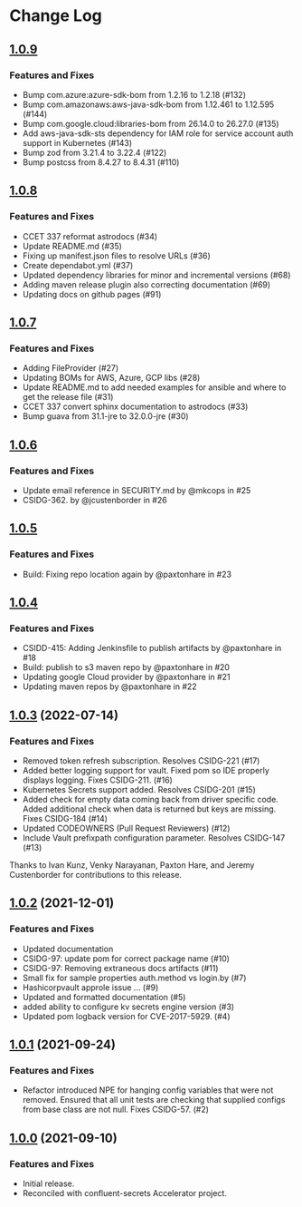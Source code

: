 # Change Log

## [1.0.9](https://github.com/confluentinc/csid-secrets-providers/releases/tag/csid-secrets-providers-1.0.9)

### Features and Fixes

- Bump com.azure:azure-sdk-bom from 1.2.16 to 1.2.18 (#132)
- Bump com.amazonaws:aws-java-sdk-bom from 1.12.461 to 1.12.595 (#144)
- Bump com.google.cloud:libraries-bom from 26.14.0 to 26.27.0 (#135)
- Add aws-java-sdk-sts dependency for IAM role for service account auth support in Kubernetes (#143)
- Bump zod from 3.21.4 to 3.22.4 (#122)
- Bump postcss from 8.4.27 to 8.4.31 (#110)

## [1.0.8](https://github.com/confluentinc/csid-secrets-providers/releases/tag/csid-secrets-providers-1.0.8)

### Features and Fixes

- CCET 337 reformat astrodocs (#34)
- Update README.md (#35)
- Fixing up manifest.json files to resolve URLs (#36)
- Create dependabot.yml (#37)
- Updated dependency libraries for minor and incremental versions (#68)
- Adding maven release plugin also correcting documentation (#69)
- Updating docs on github pages (#91)

## [1.0.7](https://github.com/confluentinc/csid-secrets-providers/releases/tag/1.0.7)

### Features and Fixes

- Adding FileProvider (#27)
- Updating BOMs for AWS, Azure, GCP libs (#28) 
- Update README.md to add needed examples for ansible and where to get the release file (#31)
- CCET 337 convert sphinx documentation to astrodocs (#33)
- Bump guava from 31.1-jre to 32.0.0-jre (#30)

## [1.0.6](https://github.com/confluentinc/csid-secrets-providers/releases/tag/1.0.6)

### Features and Fixes

- Update email reference in SECURITY.md by @mkcops in #25
- CSIDG-362. by @jcustenborder in #26

## [1.0.5](https://github.com/confluentinc/csid-secrets-providers/releases/tag/csid-secrets-providers-1.0.5)

### Features and Fixes

- Build: Fixing repo location again by @paxtonhare in #23

## [1.0.4](https://github.com/confluentinc/csid-secrets-providers/releases/tag/csid-secrets-providers-1.0.4)

### Features and Fixes

- CSIDD-415: Adding Jenkinsfile to publish artifacts by @paxtonhare in #18
- Build: publish to s3 maven repo by @paxtonhare in #20
- Updating google Cloud provider by @paxtonhare in #21
- Updating maven repos by @paxtonhare in #22

## [1.0.3](https://github.com/confluentinc/csid-config-providers/releases/tag/1.0.3) (2022-07-14)

### Features and Fixes

- Removed token refresh subscription. Resolves CSIDG-221 (#17)
- Added better logging support for vault. Fixed pom so IDE properly displays logging. Fixes
  CSIDG-211. (#16)
- Kubernetes Secrets support added. Resolves CSIDG-201 (#15)
- Added check for empty data coming back from driver specific code. Added additional check when data
  is returned but keys are missing. Fixes CSIDG-184 (#14)
- Updated CODEOWNERS (Pull Request Reviewers) (#12)
- Include Vault prefixpath configuration parameter. Resolves CSIDG-147  (#13)

Thanks to Ivan Kunz, Venky Narayanan, Paxton Hare, and Jeremy Custenborder for contributions to this
release.

## [1.0.2](https://github.com/confluentinc/csid-config-providers/releases/tag/1.0.2) (2021-12-01)

### Features and Fixes

- Updated documentation
- CSIDG-97: update pom for correct package name (#10)
- CSIDG-97: Removing extraneous docs artifacts (#11)
- Small fix for sample properties auth.method vs login.by (#7)
- Hashicorpvault approle issue ... (#9)
- Updated and formatted documentation (#5)
- added ability to configure kv secrets engine version (#3)
- Updated pom logback version for CVE-2017-5929. (#4)

## [1.0.1](https://github.com/confluentinc/csid-config-providers/releases/tag/1.0.1) (2021-09-24)

### Features and Fixes

- Refactor introduced NPE for hanging config variables that were not removed. Ensured that all unit
  tests are checking that supplied configs from base class are not null. Fixes CSIDG-57. (#2)

## [1.0.0](https://github.com/confluentinc/csid-config-providers/releases/tag/1.0.0) (2021-09-10)

### Features and Fixes

- Initial release.
- Reconciled with confluent-secrets Accelerator project.

